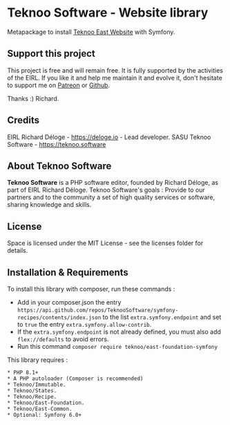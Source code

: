 Teknoo Software - Website library
=================================

Metapackage to install [Teknoo East Website](https://github.com/TeknooSoftware/east-website) with Symfony. 

Support this project
---------------------
This project is free and will remain free. It is fully supported by the activities of the EIRL.
If you like it and help me maintain it and evolve it, don't hesitate to support me on
[Patreon](https://patreon.com/teknoo_software) or [Github](https://github.com/sponsors/TeknooSoftware).

Thanks :) Richard.

Credits
-------
EIRL Richard Déloge - <https://deloge.io> - Lead developer.
SASU Teknoo Software - <https://teknoo.software>

About Teknoo Software
---------------------
**Teknoo Software** is a PHP software editor, founded by Richard Déloge, as part of EIRL Richard Déloge.
Teknoo Software's goals : Provide to our partners and to the community a set of high quality services or software,
sharing knowledge and skills.

License
-------
Space is licensed under the MIT License - see the licenses folder for details.

Installation & Requirements
---------------------------
To install this library with composer, run these commands :

* Add in your composer.json the entry `https://api.github.com/repos/TeknooSoftware/symfony-recipes/contents/index.json`
  to the list `extra.symfony.endpoint` and set to `true` the entry `extra.symfony.allow-contrib`.
* If the `extra.symfony.endpoint` is not already defined, you must also add `flex://defaults` to avoid errors.
* Run this command `composer require teknoo/east-foundation-symfony`

This library requires :

    * PHP 8.1+
    * A PHP autoloader (Composer is recommended)
    * Teknoo/Immutable.
    * Teknoo/States.
    * Teknoo/Recipe.
    * Teknoo/East-Foundation.
    * Teknoo/East-Common.
    * Optional: Symfony 6.0+ 
